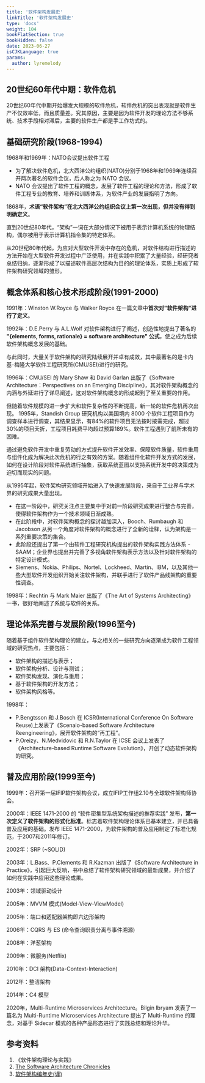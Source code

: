 ```yaml
---
title: '软件架构发展史'
linkTitle: '软件架构发展史'
type: 'docs'
weight: 104
bookFlatSection: true
bookHidden: false
date: 2023-06-27
isCJKLanguage: true
params:
  author: lyremelody
---
```


## 20世纪60年代中期：软件危机
20世纪60年代中期开始爆发大规模的软件危机，软件危机的突出表现就是软件生产不仅效率低，而且质量差。究其原因，主要是因为软件开发的理论方法不够系统、技术手段相对滞后，主要的软件生产都是手工作坊式的。

## 基础研究阶段(1968-1994)
1968年和1969年：NATO会议提出软件工程
* 为了解决软件危机，北大西洋公约组织(NATO)分别于1968年和1969年连续召开两次著名的软件会议，后人称之为 NATO 会议。
* NATO 会议提出了软件工程的概念，发展了软件工程的理论和方法，形成了软件工程专业的教育、培养和训练体系，为软件产业的发展指明了方向。

1868年，**术语“软件架构”在北大西洋公约组织会议上第一次出现，但并没有得到明确定义**。

直到20世纪80年代，“架构”一词在大部分情况下被用于表示计算机系统的物理结构，偶尔被用于表示计算机指令集的特定体系。

从20世纪80年代起，为应对大型软件开发中存在的危机，对软件结构进行描述的方法开始在大型软件开发过程中广泛使用，并在实践中积累了大量经验，经研究者总结归纳，逐渐形成了以描述软件高层次结构为目的的理论体系，实质上形成了软件架构研究领域的雏形。

## 概念体系和核心技术形成阶段(1991-2000)
1991年：Winston W.Royce 与 Walker Royce 在一篇文章中**首次对"软件架构"进行了定义**。

1992年：D.E.Perry 与 A.L.Wolf 对软件架构进行了阐述，创造性地提出了著名的 **"{elements, forms, rationale} = software architecture" 公式**，使之成为后续软件架构概念发展的基础。

与此同时，大量关于软件架构的研究陆续展开并卓有成效，其中最著名的是卡内基-梅隆大学软件工程研究所(CMU/SEI)进行的研究。

1996年：CMU/SEI 的 Mary Shaw 和 David Garlan 出版了《Software Architecture：Perspectives on an Emerging Discipline》，其对软件架构概念的内涵与外延进行了详尽阐述，这对软件架构概念的形成起到了至关重要的作用。

但随着软件规模的进一步扩大和软件复杂性的不断提高，新一轮的软件危机再次出现。
1995年，Standish Group 研究机构以美国境内 8000 个软件工程项目作为调查样本进行调查，其结果显示，有84%的软件项目无法按时按需完成，超过30%的项目夭折，工程项目耗费平均超过预算189%。软件工程遇到了前所未有的困难。

通过避免软件开发中重复劳动的方式提升软件开发效率、保障软件质量，软件重用与组件化成为解决此次危机的行之有效的方案。随着组件化软件开发方式的发展，如何在设计阶段对软件系统进行抽象，获取系统蓝图以支持系统开发中的决策成为迫切而现实的问题。

从1995年起，软件架构研究领域开始进入了快速发展阶段，来自于工业界与学术界的研究成果大量出现。
* 在这一阶段中，研究关注点主要集中于对前一阶段研究成果进行整合与完善，使得软件架构作为一个技术领域日渐成熟。
* 在此阶段中，对软件架构概念的探讨越加深入，Booch、Rumbaugh 和 Jacobson 从另一个角度对软件架构的概念进行了全新的诠释，认为架构是一系列重要决策的集合。
* 此阶段还提出了第一个由软件工程研究机构提出的软件架构实践方法体系 - SAAM；企业界也提出并完善了多视角软件架构表示方法以及针对软件架构的特定设计模式。
* Siemens、Nokia、Philips、Nortel、Lockheed、Martin、IBM，以及其他一些大型软件开发组织开始关注软件架构，并联手进行了软件产品线架构的重要性调查。

1998年：Rechtin 与 Mark Maier 出版了《The Art of Systems Architecting》一书，很好地阐述了系统与软件的关系。

## 理论体系完善与发展阶段(1996至今)
随着基于组件软件架构理论的建立，与之相关的一些研究方向逐渐成为软件工程领域的研究热点，主要包括：
* 软件架构的描述与表示；
* 软件架构分析、设计与测试；
* 软件架构发现、演化与重用；
* 基于软件架构的开发方法；
* 软件架构风格等。

1998年：
* P.Bengtsson 和 J.Bosch 在 ICSR(International Conference On Software Reuse)上发表了《Scenaio-based Software Architecture Reengineering》，展开软件架构的“再工程”。
* P.Oreizy、N.Medvidovic 和 R.N.Taylor 在 ICSE 会议上发表了《Architecture-based Runtime Software Evolution》，开创了动态软件架构的研究。

## 普及应用阶段(1999至今)
1999年：召开第一届IFIP软件架构会议，成立IFIP工作组2.10与全球软件架构师协会。

2000年：IEEE 1471-2000 的 “软件密集型系统架构描述的推荐实践” 发布，**第一次定义了软件架构的形式化标准**。标志着软件架构理论体系已基本建立，并已具备普及应用的基础。发布 IEEE 1471-2000，为软件架构的普及应用制定了标准化规范，于2007和2011年修订。

2002年：SRP (~SOLID)

2003年：L.Bass、P.Clements 和 R.Kazman 出版了《Software Architecture in Practice》，引起巨大反响，书中总结了软件架构研究领域的最新成果，并介绍了如何在实践中应用这些理论成果。

2003年：领域驱动设计

2005年：MVVM 模式(Model-View-ViewModel)

2005年：端口和适配器架构即六边形架构

2006年：CQRS 与 ES (命令查询职责分离与事件溯源)

2008年：洋葱架构

2009年：微服务(Netflix)

2010年：DCI 架构(Data-Context-Interaction)

2012年：整洁架构

2014年：C4 模型

2020年，Multi-Runtime Microservices Architecture。Bilgin lbryam 发表了一篇名为 Multi-Runtime Microservices Architecture 提出了 Multi-Runtime 的理念，对基于 Sidecar 模式的各种产品形态进行了实践总结和理论升华。

## 参考资料
1. 《软件架构理论与实践》
2. [The Software Architecture Chronicles](https://herbertograca.com/2017/07/03/the-software-architecture-chronicles/)
3. [软件架构编年史(译)](https://www.jianshu.com/p/b477b2cc6cfa)